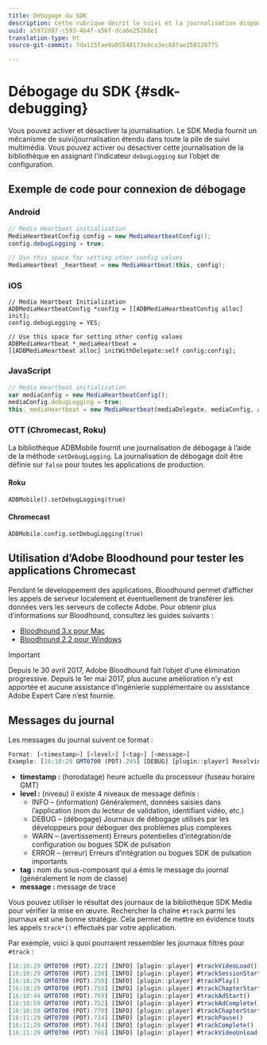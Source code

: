 ```yaml
---
title: Débogage du SDK
description: Cette rubrique décrit le suivi et la journalisation disponibles dans le SDK Media.
uuid: a5972d87-c593-4b4f-a56f-dca6e25268e1
translation-type: ht
source-git-commit: 7da115fae0a05548173e8ca3ec68fae250128775

---
```



# Débogage du SDK {#sdk-debugging}

Vous pouvez activer et désactiver la journalisation. Le SDK Media fournit un mécanisme de suivi/journalisation étendu dans toute la pile de suivi multimédia. Vous pouvez activer ou désactiver cette journalisation de la bibliothèque en assignant l’indicateur `debugLogging` sur l’objet de configuration.

## Exemple de code pour connexion de débogage

### Android

```java
// Media Heartbeat initialization 
MediaHeartbeatConfig config = new MediaHeartbeatConfig(); 
config.debugLogging = true; 

// Use this space for setting other config values 
MediaHeartbeat _heartbeat = new MediaHeartbeat(this, config); 
```

### iOS

```
// Media Heartbeat Initialization 
ADBMediaHeartbeatConfig *config = [[ADBMediaHeartbeatConfig alloc] init]; 
config.debugLogging = YES; 

// Use this space for setting other config values 
ADBMediaHeartbeat *_mediaHeartbeat =  
[[ADBMediaHeartbeat alloc] initWithDelegate:self config:config]; 
```

### JavaScript

```js
// Media Heartbeat initialization 
var mediaConfig = new MediaHeartbeatConfig(); 
mediaConfig.debugLogging = true; 
this._mediaHeartbeat = new MediaHeartbeat(mediaDelegate, mediaConfig, appMeasurement); 
```

### OTT (Chromecast, Roku)

La bibliothèque ADBMobile fournit une journalisation de débogage à l’aide de la méthode `setDebugLogging`. La journalisation de débogage doit être définie sur `false` pour toutes les applications de production.

#### Roku

```
ADBMobile().setDebugLogging(true)
```

#### Chromecast

```
ADBMobile.config.setDebugLogging(true)
```

## Utilisation d’Adobe Bloodhound pour tester les applications Chromecast

Pendant le développement des applications, Bloodhound permet d’afficher les appels de serveur localement et éventuellement de transférer les données vers les serveurs de collecte Adobe. Pour obtenir plus d’informations sur Bloodhound, consultez les guides suivants :

* [Bloodhound 3.x pour Mac](https://marketing.adobe.com/resources/help/en_US/mobile/bloodhound/)
* [Bloodhound 2.2 pour Windows](https://www.google.com/url?sa=t&amp;rct=j&amp;q=&amp;esrc=s&amp;source=web&amp;cd=3&amp;cad=rja&amp;uact=8&amp;ved=0ahUKEwjil9aM87jRAhUExlQKHTYZCjoQFggoMAI&amp;url=https%3A%2F%2Fmarketing.adobe.com%2Fresources%2Fhelp%2Fen_US%2Fmobile%2Fbloodhound_win_2x%2F&amp;usg=AFQjCNEW-gZp1IdbifWFDgDNEaQcGlBobg&amp;sig2=K0waTKxdMj_2kfNXdMI2yg)

>[!IMPORTANT]
>
>Depuis le 30 avril 2017, Adobe Bloodhound fait l’objet d’une élimination progressive. Depuis le 1er mai 2017, plus aucune amélioration n’y est apportée et aucune assistance d’ingénierie supplémentaire ou assistance Adobe Expert Care n’est fournie.

## Messages du journal

Les messages du journal suivent ce format :

```js
Format: [<timestamp>] [<level>] [<tag>] [<message>] 
Example: [16:10:29 GMT­0700 (PDT).245] [DEBUG] [plugin::player] Resolving qos.startupTime: 0
```

* **timestamp :** (horodatage) heure actuelle du processeur (fuseau horaire GMT)
* **level :** (niveau) il existe 4 niveaux de message définis :
   * INFO – (information) Généralement, données saisies dans l’application (nom du lecteur de validation, identifiant vidéo, etc.)
   * DEBUG – (débogage) Journaux de débogage utilisés par les développeurs pour déboguer des problèmes plus complexes
   * WARN – (avertissement) Erreurs potentielles d’intégration/de configuration ou bogues SDK de pulsation
   * ERROR – (erreur) Erreurs d’intégration ou bogues SDK de pulsation importants
* **tag :** nom du sous-composant qui a émis le message du journal (généralement le nom de classe)
* **message :** message de trace

Vous pouvez utiliser le résultat des journaux de la bibliothèque SDK Media pour vérifier la mise en œuvre. Rechercher la chaîne `#track` parmi les journaux est une bonne stratégie. Cela permet de mettre en évidence touts les appels `track*()` effectués par votre application.

Par exemple, voici à quoi pourraient ressembler les journaux filtrés pour `#track` :

```js
[16:10:29 GMT­0700 (PDT).222] [INFO] [plugin::player] #trackVideoLoad() 
[16:10:29 GMT­0700 (PDT).230] [INFO] [plugin::player] #trackSessionStart() 
[16:10:29 GMT­0700 (PDT).250] [INFO] [plugin::player] #trackPlay() 
[16:10:29 GMT­0700 (PDT).759] [INFO] [plugin::player] #trackChapterStart() 
[16:10:44 GMT­0700 (PDT).769] [INFO] [plugin::player] #trackAdStart() 
[16:10:59 GMT­0700 (PDT).752] [INFO] [plugin::player] #trackAdComplete() 
[16:10:59 GMT­0700 (PDT).770] [INFO] [plugin::player] #trackChapterStart() 
[16:11:29 GMT­0700 (PDT).734] [INFO] [plugin::player] #trackPause() 
[16:11:29 GMT­0700 (PDT).764] [INFO] [plugin::player] #trackComplete() 
[16:11:29 GMT­0700 (PDT).766] [INFO] [plugin::player] #trackVideoUnload()
```

